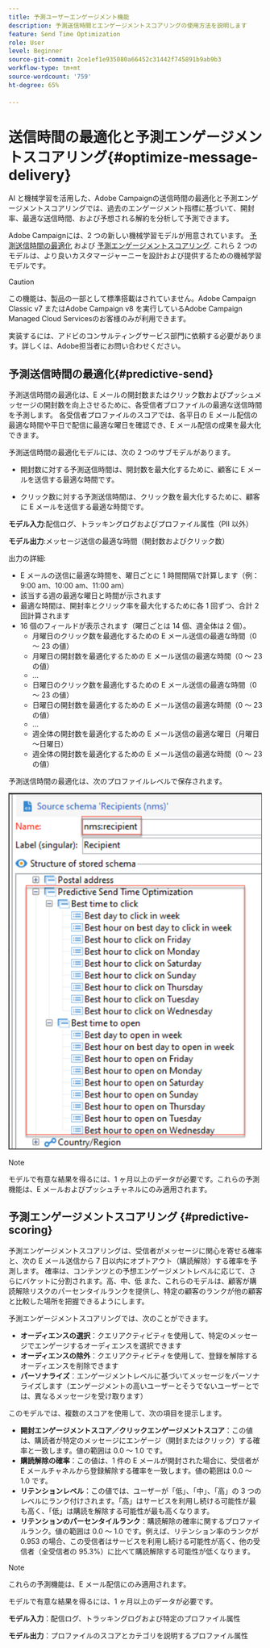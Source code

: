 ```yaml
---
title: 予測ユーザーエンゲージメント機能
description: 予測送信時間とエンゲージメントスコアリングの使用方法を説明します
feature: Send Time Optimization
role: User
level: Beginner
source-git-commit: 2ce1ef1e935080a66452c31442f745891b9ab9b3
workflow-type: tm+mt
source-wordcount: '759'
ht-degree: 65%

---
```


# 送信時間の最適化と予測エンゲージメントスコアリング{#optimize-message-delivery}

AI と機械学習を活用した、Adobe Campaignの送信時間の最適化と予測エンゲージメントスコアリングでは、過去のエンゲージメント指標に基づいて、開封率、最適な送信時間、および予想される解約を分析して予測できます。

Adobe Campaignには、2 つの新しい機械学習モデルが用意されています。 [予測送信時間の最適化](#predictive-send) および [予測エンゲージメントスコアリング](#predictive-scoring). これら 2 つのモデルは、より良いカスタマージャーニーを設計および提供するための機械学習モデルです。

>[!CAUTION]
>
>この機能は、製品の一部として標準搭載はされていません。Adobe Campaign Classic v7 またはAdobe Campaign v8 を実行しているAdobe Campaign Managed Cloud Servicesのお客様のみが利用できます。
>
>実装するには、アドビのコンサルティングサービス部門に依頼する必要があります。詳しくは、Adobe担当者にお問い合わせください。


## 予測送信時間の最適化{#predictive-send}

予測送信時間の最適化は、E メールの開封数またはクリック数およびプッシュメッセージの開封数を向上させるために、各受信者プロファイルの最適な送信時間を予測します。 各受信者プロファイルのスコアでは、各平日の E メール配信の最適な時間や平日で配信に最適な曜日を確認でき、E メール配信の成果を最大化できます。

予測送信時間の最適化モデルには、次の 2 つのサブモデルがあります。

* 開封数に対する予測送信時間は、開封数を最大化するために、顧客に E メールを送信する最適な時間です。

* クリック数に対する予測送信時間は、クリック数を最大化するために、顧客に E メールを送信する最適な時間です。


**モデル入力**:配信ログ、トラッキングログおよびプロファイル属性（PII 以外）

**モデル出力**:メッセージ送信の最適な時間（開封数およびクリック数）

出力の詳細:

* E メールの送信に最適な時間を、曜日ごとに 1 時間間隔で計算します（例：9:00 am、10:00 am、11:00 am）
* 該当する週の最適な曜日と時間が示されます
* 最適な時間は、開封率とクリック率を最大化するために各 1 回ずつ、合計 2 回計算されます
* 16 個のフィールドが表示されます（曜日ごとは 14 個、週全体は 2 個）。
   * 月曜日のクリック数を最適化するための E メール送信の最適な時間（0 ～ 23 の値）
   * 月曜日の開封数を最適化するための E メール送信の最適な時間（0 ～ 23 の値）
   * ...
   * 日曜日のクリック数を最適化するための E メール送信の最適な時間（0 ～ 23 の値）
   * 日曜日の開封数を最適化するための E メール送信の最適な時間（0 ～ 23 の値）
   * ...
   * 週全体の開封数を最適化するための E メール送信の最適な曜日（月曜日～日曜日）
   * 週全体の開封数を最適化するための E メール送信の最適な時間（0 ～ 23 の値）


予測送信時間の最適化は、次のプロファイルレベルで保存されます。

![](assets/sto-schema.png)


>[!NOTE]
>
>モデルで有意な結果を得るには、1 ヶ月以上のデータが必要です。これらの予測機能は、E メールおよびプッシュチャネルにのみ適用されます。


## 予測エンゲージメントスコアリング {#predictive-scoring}

予測エンゲージメントスコアリングは、受信者がメッセージに関心を寄せる確率と、次の E メール送信から 7 日以内にオプトアウト（購読解除）する確率を予測します。 確率は、コンテンツとの予想エンゲージメントレベルに応じて、さらにバケットに分割されます。高、中、低 また、これらのモデルは、顧客が購読解除リスクのパーセンタイルランクを提供し、特定の顧客のランクが他の顧客と比較した場所を把握できるようにします。

予測エンゲージメントスコアリングでは、次のことができます。

* **オーディエンスの選択**：クエリアクティビティを使用して、特定のメッセージでエンゲージするオーディエンスを選択できます
* **オーディエンスの除外**：クエリアクティビティを使用して、登録を解除するオーディエンスを削除できます
* **パーソナライズ**：エンゲージメントレベルに基づいてメッセージをパーソナライズします（エンゲージメントの高いユーザーとそうでないユーザーとでは、異なるメッセージを受け取ります）

このモデルでは、複数のスコアを使用して、次の項目を提示します。

* **開封エンゲージメントスコア／クリックエンゲージメントスコア**：この値は、購読者が特定のメッセージにエンゲージ（開封またはクリック）する確率と一致します。値の範囲は 0.0 ～ 1.0 です。
* **購読解除の確率**：この値は、1 件の E メールが開封された場合に、受信者が E メールチャネルから登録解除する確率を一致します。値の範囲は 0.0 ～ 1.0 です。
* **リテンションレベル**：この値では、ユーザーが「低」、「中」、「高」の 3 つのレベルにランク付けされます。「高」はサービスを利用し続ける可能性が最も高く、「低」は購読を解除する可能性が最も高くなります。
* **リテンションのパーセンタイルランク**：購読解除の確率に関するプロファイルランク。値の範囲は 0.0 ～ 1.0 です。例えば、リテンション率のランクが 0.953 の場合、この受信者はサービスを利用し続ける可能性が高く、他の受信者（全受信者の 95.3%）に比べて購読解除する可能性が低くなります。

>[!NOTE]
>
>これらの予測機能は、E メール配信にのみ適用されます。
>
>モデルで有意な結果を得るには、1 ヶ月以上のデータが必要です。

**モデル入力**：配信ログ、トラッキングログおよび特定のプロファイル属性

**モデル出力**：プロファイルのスコアとカテゴリを説明するプロファイル属性
